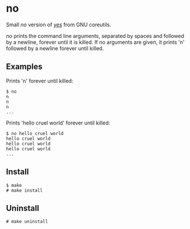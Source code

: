 # no

Small _no_ version of [_yes_](https://www.gnu.org/software/coreutils/manual/html_node/yes-invocation.html) from GNU coreutils.

_no_ prints the command line arguments, separated by spaces and followed by a newline, forever until it is killed. If no arguments are given, it prints 'n' followed by a newline forever until killed.

## Examples

Prints 'n' forever until killed:

```
$ no
n
n
n
...
```

Prints 'hello cruel world' forever until killed:

```
$ no hello cruel world
hello cruel world
hello cruel world
hello cruel world
...
```

## Install

```
$ make
# make install
```

## Uninstall

```
# make uninstall
```
